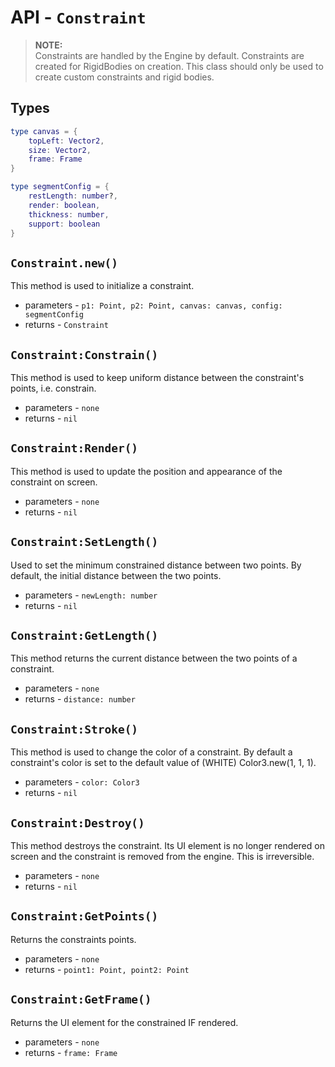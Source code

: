 # API - `Constraint`

>**NOTE:**<br/>
>Constraints are handled by the Engine by default. Constraints are created for RigidBodies on creation. This class should only be used to create custom constraints and rigid bodies.

## Types
```lua
type canvas = {
	topLeft: Vector2,
	size: Vector2,
	frame: Frame
}

type segmentConfig = {	
	restLength: number?, 
	render: boolean, 
	thickness: number,
	support: boolean
}
```

## `Constraint.new()`

This method is used to initialize a constraint.

* parameters - `p1: Point, p2: Point, canvas: canvas, config: segmentConfig`
* returns - `Constraint`

## `Constraint:Constrain()`

This method is used to keep uniform distance between the constraint's points, i.e. constrain.

* parameters - `none`
* returns - `nil`

## `Constraint:Render()`

This method is used to update the position and appearance of the constraint on screen.

* parameters - `none`
* returns - `nil`

## `Constraint:SetLength()`

Used to set the minimum constrained distance between two points. By default, the initial distance between the two points.

* parameters - `newLength: number`
* returns - `nil`

## `Constraint:GetLength()`

This method returns the current distance between the two points of a constraint.

* parameters - `none`
* returns - `distance: number`

## `Constraint:Stroke()`

This method is used to change the color of a constraint. By default a constraint's color is set to the default value of (WHITE) Color3.new(1, 1, 1).

* parameters - `color: Color3`
* returns - `nil`

## `Constraint:Destroy()`

This method destroys the constraint. Its UI element is no longer rendered on screen and the constraint is removed from the engine. This is irreversible.

* parameters - `none`
* returns - `nil`

## `Constraint:GetPoints()`

Returns the constraints points.

* parameters - `none`
* returns - `point1: Point, point2: Point`

## `Constraint:GetFrame()`

Returns the UI element for the constrained IF rendered.

* parameters - `none`
* returns - `frame: Frame`